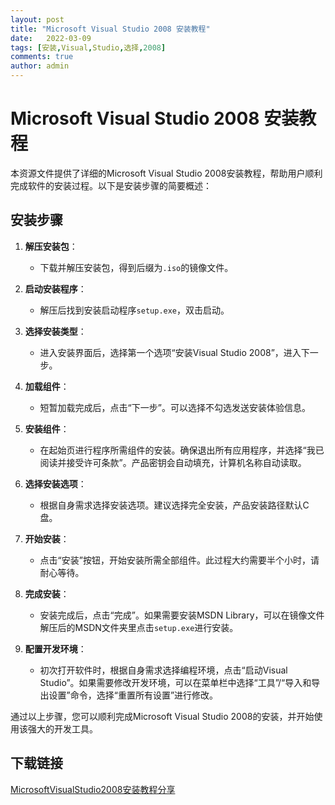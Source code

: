 ```yaml
---
layout: post
title: "Microsoft Visual Studio 2008 安装教程"
date:   2022-03-09
tags: [安装,Visual,Studio,选择,2008]
comments: true
author: admin
---
```

# Microsoft Visual Studio 2008 安装教程

本资源文件提供了详细的Microsoft Visual Studio 2008安装教程，帮助用户顺利完成软件的安装过程。以下是安装步骤的简要概述：

## 安装步骤

1. **解压安装包**：
   - 下载并解压安装包，得到后缀为`.iso`的镜像文件。

2. **启动安装程序**：
   - 解压后找到安装启动程序`setup.exe`，双击启动。

3. **选择安装类型**：
   - 进入安装界面后，选择第一个选项“安装Visual Studio 2008”，进入下一步。

4. **加载组件**：
   - 短暂加载完成后，点击“下一步”。可以选择不勾选发送安装体验信息。

5. **安装组件**：
   - 在起始页进行程序所需组件的安装。确保退出所有应用程序，并选择“我已阅读并接受许可条款”。产品密钥会自动填充，计算机名称自动读取。

6. **选择安装选项**：
   - 根据自身需求选择安装选项。建议选择完全安装，产品安装路径默认C盘。

7. **开始安装**：
   - 点击“安装”按钮，开始安装所需全部组件。此过程大约需要半个小时，请耐心等待。

8. **完成安装**：
   - 安装完成后，点击“完成”。如果需要安装MSDN Library，可以在镜像文件解压后的MSDN文件夹里点击`setup.exe`进行安装。

9. **配置开发环境**：
   - 初次打开软件时，根据自身需求选择编程环境，点击“启动Visual Studio”。如果需要修改开发环境，可以在菜单栏中选择“工具”/“导入和导出设置”命令，选择“重置所有设置”进行修改。

通过以上步骤，您可以顺利完成Microsoft Visual Studio 2008的安装，并开始使用该强大的开发工具。

## 下载链接

[MicrosoftVisualStudio2008安装教程分享](https://pan.quark.cn/s/1cc8007f3934)